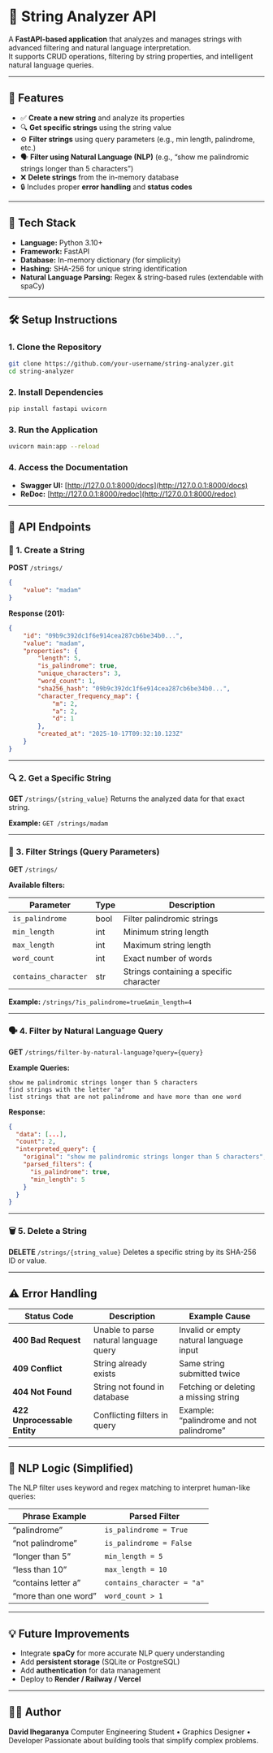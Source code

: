 # 🧠 String Analyzer API

A **FastAPI-based application** that analyzes and manages strings with advanced filtering and natural language interpretation.  
It supports CRUD operations, filtering by string properties, and intelligent natural language queries.

---

## 🚀 Features

- ✅ **Create a new string** and analyze its properties
- 🔍 **Get specific strings** using the string value
- ⚙️ **Filter strings** using query parameters (e.g., min length, palindrome, etc.)
- 🗣️ **Filter using Natural Language (NLP)** (e.g., “show me palindromic strings longer than 5 characters”)
- ❌ **Delete strings** from the in-memory database
- 🔒 Includes proper **error handling** and **status codes**

---

## 🧩 Tech Stack

- **Language:** Python 3.10+
- **Framework:** FastAPI
- **Database:** In-memory dictionary (for simplicity)
- **Hashing:** SHA-256 for unique string identification
- **Natural Language Parsing:** Regex & string-based rules (extendable with spaCy)

---

## 🛠️ Setup Instructions

### 1. Clone the Repository

```bash
git clone https://github.com/your-username/string-analyzer.git
cd string-analyzer
```

### 2. Install Dependencies

```bash
pip install fastapi uvicorn
```

### 3. Run the Application

```bash
uvicorn main:app --reload
```

### 4. Access the Documentation

- **Swagger UI:** [http://127.0.0.1:8000/docs](http://127.0.0.1:8000/docs)
- **ReDoc:** [http://127.0.0.1:8000/redoc](http://127.0.0.1:8000/redoc)

---

## 📍 API Endpoints

### 🧾 1. **Create a String**

**POST** `/strings/`

```json
{
	"value": "madam"
}
```

**Response (201):**

```json
{
	"id": "09b9c392dc1f6e914cea287cb6be34b0...",
	"value": "madam",
	"properties": {
		"length": 5,
		"is_palindrome": true,
		"unique_characters": 3,
		"word_count": 1,
		"sha256_hash": "09b9c392dc1f6e914cea287cb6be34b0...",
		"character_frequency_map": {
			"m": 2,
			"a": 2,
			"d": 1
		},
		"created_at": "2025-10-17T09:32:10.123Z"
	}
}
```

---

### 🔍 2. **Get a Specific String**

**GET** `/strings/{string_value}`
Returns the analyzed data for that exact string.

**Example:**
`GET /strings/madam`

---

### 🧮 3. **Filter Strings (Query Parameters)**

**GET** `/strings/`

**Available filters:**

| Parameter            | Type | Description                             |
| -------------------- | ---- | --------------------------------------- |
| `is_palindrome`      | bool | Filter palindromic strings              |
| `min_length`         | int  | Minimum string length                   |
| `max_length`         | int  | Maximum string length                   |
| `word_count`         | int  | Exact number of words                   |
| `contains_character` | str  | Strings containing a specific character |

**Example:**
`/strings/?is_palindrome=true&min_length=4`

---

### 🗣️ 4. **Filter by Natural Language Query**

**GET** `/strings/filter-by-natural-language?query={query}`

**Example Queries:**

```
show me palindromic strings longer than 5 characters
find strings with the letter "a"
list strings that are not palindrome and have more than one word
```

**Response:**

```json
{
  "data": [...],
  "count": 2,
  "interpreted_query": {
    "original": "show me palindromic strings longer than 5 characters",
    "parsed_filters": {
      "is_palindrome": true,
      "min_length": 5
    }
  }
}
```

---

### 🗑️ 5. **Delete a String**

**DELETE** `/strings/{string_value}`
Deletes a specific string by its SHA-256 ID or value.

---

## ⚠️ Error Handling

| Status Code                  | Description                            | Example Cause                            |
| ---------------------------- | -------------------------------------- | ---------------------------------------- |
| **400 Bad Request**          | Unable to parse natural language query | Invalid or empty natural language input  |
| **409 Conflict**             | String already exists                  | Same string submitted twice              |
| **404 Not Found**            | String not found in database           | Fetching or deleting a missing string    |
| **422 Unprocessable Entity** | Conflicting filters in query           | Example: “palindrome and not palindrome” |

---

## 🧠 NLP Logic (Simplified)

The NLP filter uses keyword and regex matching to interpret human-like queries:

| Phrase Example       | Parsed Filter              |
| -------------------- | -------------------------- |
| “palindrome”         | `is_palindrome = True`     |
| “not palindrome”     | `is_palindrome = False`    |
| “longer than 5”      | `min_length = 5`           |
| “less than 10”       | `max_length = 10`          |
| “contains letter a”  | `contains_character = "a"` |
| “more than one word” | `word_count > 1`           |

---

## 💡 Future Improvements

- Integrate **spaCy** for more accurate NLP query understanding
- Add **persistent storage** (SQLite or PostgreSQL)
- Add **authentication** for data management
- Deploy to **Render / Railway / Vercel**

---

## 👨‍💻 Author

**David Ihegaranya**
Computer Engineering Student • Graphics Designer • Developer
Passionate about building tools that simplify complex problems.
